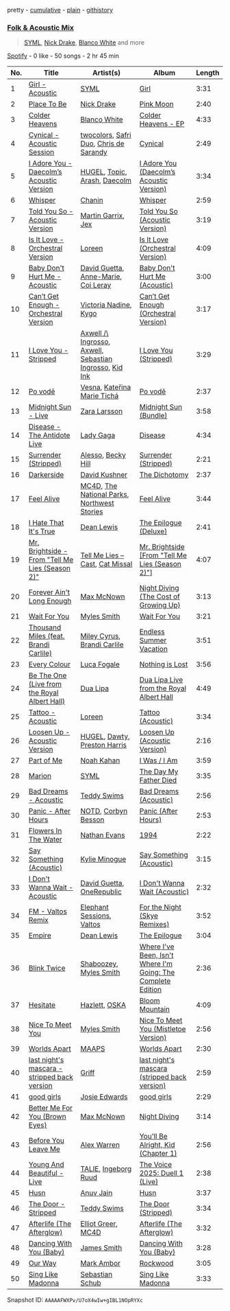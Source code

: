 pretty - [cumulative](/playlists/cumulative/37i9dQZF1EQp62d3Dl7ECY.md) - [plain](/playlists/plain/37i9dQZF1EQp62d3Dl7ECY) - [githistory](https://github.githistory.xyz/mdn522/spotify-playlist-archive/blob/main/playlists/plain/37i9dQZF1EQp62d3Dl7ECY)

### [Folk & Acoustic Mix](https://open.spotify.com/playlist/37i9dQZF1EQp62d3Dl7ECY)

> <a href=spotify:playlist:37i9dQZF1EIWt7lVt4lDPv>SYML</a>, <a href=spotify:playlist:37i9dQZF1EIZL6J8Azw6Yw>Nick Drake</a>, <a href=spotify:playlist:37i9dQZF1EIXiO0hH59pwH>Blanco White</a> and more

[Spotify](https://open.spotify.com/user/spotify) - 0 like - 50 songs - 2 hr 45 min

| No. | Title | Artist(s) | Album | Length |
|---|---|---|---|---|
| 1 | [Girl \- Acoustic](https://open.spotify.com/track/4BrGYhbT975hwXXPBUqXNY) | [SYML](https://open.spotify.com/artist/6AyATGg7mDgBlZ4N5uNog0) | [Girl](https://open.spotify.com/album/1rKpOJytpITLf7mbE7lrkY) | 3:31 |
| 2 | [Place To Be](https://open.spotify.com/track/5QUeSXjTMHbq1fW5da2waF) | [Nick Drake](https://open.spotify.com/artist/5c3GLXai8YOMid29ZEuR9y) | [Pink Moon](https://open.spotify.com/album/5mwOo1zikswhmfHvtqVSXg) | 2:40 |
| 3 | [Colder Heavens](https://open.spotify.com/track/6Z2pu5Gq0uWJoaYWeWbQpX) | [Blanco White](https://open.spotify.com/artist/3ccVtqcqedranb7y8eywJ5) | [Colder Heavens \- EP](https://open.spotify.com/album/2Vtm2UF5puIkoaPl6CFdxA) | 4:33 |
| 4 | [Cynical \- Acoustic Session](https://open.spotify.com/track/5MLnSBa7BXYT6enQvV1zCF) | [twocolors](https://open.spotify.com/artist/7ACEUD7UsmmXrnj4OLt8f9), [Safri Duo](https://open.spotify.com/artist/2UOx6w3eHpPKc3RBnNV3Rl), [Chris de Sarandy](https://open.spotify.com/artist/3xAB6KlDT1mrv1y74c3H3X) | [Cynical](https://open.spotify.com/album/4vkCsDg2I4j0vo2lpBgiWa) | 2:49 |
| 5 | [I Adore You \- Daecolm’s Acoustic Version](https://open.spotify.com/track/4Qkm0LSdKJS0EuTKhI51x0) | [HUGEL](https://open.spotify.com/artist/5PlfkPxwCpRRWQJBxCa0By), [Topic](https://open.spotify.com/artist/0u6GtibW46tFX7koQ6uNJZ), [Arash](https://open.spotify.com/artist/7hQmAXAzWI6D350VTgkKTG), [Daecolm](https://open.spotify.com/artist/1IFAU4mznUcfPVP9z2c24N) | [I Adore You \(Daecolm’s Acoustic Version\)](https://open.spotify.com/album/1XqiUU9dqnAo0EkaVWyUF7) | 3:34 |
| 6 | [Whisper](https://open.spotify.com/track/1UHVyJBdBPCpIORQI7dWbG) | [Chanin](https://open.spotify.com/artist/4FRgokXij5IuiufM05094s) | [Whisper](https://open.spotify.com/album/3kKARNWWhee89Hsqmdx1pC) | 2:59 |
| 7 | [Told You So \- Acoustic Version](https://open.spotify.com/track/1TCDKv958rQjjORQaEPsLE) | [Martin Garrix](https://open.spotify.com/artist/60d24wfXkVzDSfLS6hyCjZ), [Jex](https://open.spotify.com/artist/0NO8SsF6umjI3iQJzTycVF) | [Told You So \(Acoustic Version\)](https://open.spotify.com/album/3ROJjwTulQSpaUtgXgpKAu) | 3:19 |
| 8 | [Is It Love \- Orchestral Version](https://open.spotify.com/track/2lRhyOicN7ePTFC2fI5XiD) | [Loreen](https://open.spotify.com/artist/49aaHxvAJ0tCh0F15OnwIl) | [Is It Love \(Orchestral Version\)](https://open.spotify.com/album/1R3WqFfbwCstl1DsOFUMAT) | 4:09 |
| 9 | [Baby Don't Hurt Me \- Acoustic](https://open.spotify.com/track/3eEVs8m5qEKH3oG1vO9zBa) | [David Guetta](https://open.spotify.com/artist/1Cs0zKBU1kc0i8ypK3B9ai), [Anne\-Marie](https://open.spotify.com/artist/1zNqDE7qDGCsyzJwohVaoX), [Coi Leray](https://open.spotify.com/artist/6AMd49uBDJfhf30Ak2QR5s) | [Baby Don't Hurt Me \(Acoustic\)](https://open.spotify.com/album/0DxvbwDRtRELOaFTmdn3Bc) | 3:00 |
| 10 | [Can’t Get Enough \- Orchestral Version](https://open.spotify.com/track/5h4IPkLQdGIIefYXXe09Yc) | [Victoria Nadine](https://open.spotify.com/artist/59ha4Qt5jtbrFQljKZrx8K), [Kygo](https://open.spotify.com/artist/23fqKkggKUBHNkbKtXEls4) | [Can’t Get Enough \(Orchestral Version\)](https://open.spotify.com/album/6gjqAtgFIFpyMg1MD6rL7s) | 3:17 |
| 11 | [I Love You \- Stripped](https://open.spotify.com/track/3meBf7nEux8Boxs56j9Lre) | [Axwell /\\ Ingrosso](https://open.spotify.com/artist/2XnBwblw31dfGnspMIwgWz), [Axwell](https://open.spotify.com/artist/1xNmvlEiICkRlRGqlNFZ43), [Sebastian Ingrosso](https://open.spotify.com/artist/6hyMWrxGBsOx6sWcVj1DqP), [Kid Ink](https://open.spotify.com/artist/6KZDXtSj0SzGOV705nNeh3) | [I Love You \(Stripped\)](https://open.spotify.com/album/189C1T2Yoi63aTiU48Wq9P) | 3:29 |
| 12 | [Po vodě](https://open.spotify.com/track/72jkpDVjUKsgsXXM3Iqw3t) | [Vesna](https://open.spotify.com/artist/44kmUe319y8RNgOU2deqX6), [Kateřina Marie Tichá](https://open.spotify.com/artist/0WGRcXFn2jyD7Jq6wIHv6O) | [Po vodě](https://open.spotify.com/album/6P5Pm6HnkOBN3kgZrEipji) | 2:37 |
| 13 | [Midnight Sun \- Live](https://open.spotify.com/track/1IgRVcDdvpiqlwJpmBp7Ku) | [Zara Larsson](https://open.spotify.com/artist/1Xylc3o4UrD53lo9CvFvVg) | [Midnight Sun \(Bundle\)](https://open.spotify.com/album/601jO1tp8mHigKBy04WjqR) | 3:58 |
| 14 | [Disease \- The Antidote Live](https://open.spotify.com/track/6Sxj0dNAoW0X0uC8o5cGm3) | [Lady Gaga](https://open.spotify.com/artist/1HY2Jd0NmPuamShAr6KMms) | [Disease](https://open.spotify.com/album/0wY9KJ2kxRz6jZkvAfpDU2) | 4:34 |
| 15 | [Surrender \(Stripped\)](https://open.spotify.com/track/2i4AspXN1PTBkbmkw4YyW9) | [Alesso](https://open.spotify.com/artist/4AVFqumd2ogHFlRbKIjp1t), [Becky Hill](https://open.spotify.com/artist/4EPJlUEBy49EX1wuFOvtjK) | [Surrender \(Stripped\)](https://open.spotify.com/album/5LRD4dkuWgZRqaw07CziEb) | 2:21 |
| 16 | [Darkerside](https://open.spotify.com/track/20WfXp2gRIFSeJJpnR8bq6) | [David Kushner](https://open.spotify.com/artist/33NVpKoXjItPwUJTMZIOiY) | [The Dichotomy](https://open.spotify.com/album/52O89bnT0vPNtrzF1AtWJ2) | 2:37 |
| 17 | [Feel Alive](https://open.spotify.com/track/0ngZmSZv3jkrWY70du4zAA) | [MC4D](https://open.spotify.com/artist/2MbY32LPINIi9P6PCkrOJI), [The National Parks](https://open.spotify.com/artist/2JMtxA2S9SNUlqBlkDtXm6), [Northwest Stories](https://open.spotify.com/artist/5w1g5MrRpY3zWraNx9HMXS) | [Feel Alive](https://open.spotify.com/album/6nW76rFnblX1Cna04KTloM) | 3:44 |
| 18 | [I Hate That It's True](https://open.spotify.com/track/6WVUCSF2fDkuvvCRk7VFkF) | [Dean Lewis](https://open.spotify.com/artist/3QSQFmccmX81fWCUSPTS7y) | [The Epilogue \(Deluxe\)](https://open.spotify.com/album/20HEHCknEVHTez1OI0MFiC) | 2:41 |
| 19 | [Mr\. Brightside \- From "Tell Me Lies \(Season 2\)"](https://open.spotify.com/track/0BKpJxv5C1L0JINPG60bwE) | [Tell Me Lies – Cast](https://open.spotify.com/artist/1yNSl6gNtJuvKoYx3AHBVC), [Cat Missal](https://open.spotify.com/artist/29XuVn8LxtJPjHOFZm3QiY) | [Mr\. Brightside \[From "Tell Me Lies \(Season 2\)"\]](https://open.spotify.com/album/5umPVgE48qrzCaNNyFs0WD) | 4:07 |
| 20 | [Forever Ain't Long Enough](https://open.spotify.com/track/5bKXRRnFPZfKWP1iIzq0FV) | [Max McNown](https://open.spotify.com/artist/340PS4ZcZ4UCBgyrXzEjcp) | [Night Diving \(The Cost of Growing Up\)](https://open.spotify.com/album/0iK9uLukiE9sSqJ7P58C4c) | 3:13 |
| 21 | [Wait For You](https://open.spotify.com/track/0JjecOzaIzBTfIY35QGmgw) | [Myles Smith](https://open.spotify.com/artist/3bO19AOone0ubCsfDXDtYt) | [Wait For You](https://open.spotify.com/album/0xBVvz5KOwJtgrc9sFpnwQ) | 3:21 |
| 22 | [Thousand Miles \(feat\. Brandi Carlile\)](https://open.spotify.com/track/3DoSolxGSDoV7G7MtcIPiZ) | [Miley Cyrus](https://open.spotify.com/artist/5YGY8feqx7naU7z4HrwZM6), [Brandi Carlile](https://open.spotify.com/artist/2sG4zTOLvjKG1PSoOyf5Ej) | [Endless Summer Vacation](https://open.spotify.com/album/5DvJgsMLbaR1HmAI6VhfcQ) | 3:51 |
| 23 | [Every Colour](https://open.spotify.com/track/63RRLZOcm6hiSIIFp6OQb8) | [Luca Fogale](https://open.spotify.com/artist/3GKdEPHUSBp3iNT4SG2Med) | [Nothing is Lost](https://open.spotify.com/album/2dJFPS35VJOjEzW87m7lnD) | 3:56 |
| 24 | [Be The One \(Live from the Royal Albert Hall\)](https://open.spotify.com/track/2ao1MTHeYktskuQRQtS8kN) | [Dua Lipa](https://open.spotify.com/artist/6M2wZ9GZgrQXHCFfjv46we) | [Dua Lipa Live from the Royal Albert Hall](https://open.spotify.com/album/2zSqnTr0gSXrSlPbHzLfJS) | 4:49 |
| 25 | [Tattoo \- Acoustic](https://open.spotify.com/track/5V2wCtKTQEQlWr0igELU4x) | [Loreen](https://open.spotify.com/artist/49aaHxvAJ0tCh0F15OnwIl) | [Tattoo \(Acoustic\)](https://open.spotify.com/album/6EtQsunaDhISsreHCSplVY) | 3:34 |
| 26 | [Loosen Up \- Acoustic Version](https://open.spotify.com/track/08Hc9lOFSrTdYYHmxA8uyn) | [HUGEL](https://open.spotify.com/artist/5PlfkPxwCpRRWQJBxCa0By), [Dawty](https://open.spotify.com/artist/0E4HZTP1Z1d4gOJmWrkZpe), [Preston Harris](https://open.spotify.com/artist/7bHa4QW7xGwlDTHmmIvLV8) | [Loosen Up \(Acoustic Version\)](https://open.spotify.com/album/2KdfVnZkgh8D9uKw4PZYr6) | 2:16 |
| 27 | [Part of Me](https://open.spotify.com/track/1o5WgxPWvoVgo20DQItKOE) | [Noah Kahan](https://open.spotify.com/artist/2RQXRUsr4IW1f3mKyKsy4B) | [I Was / I Am](https://open.spotify.com/album/0b693AisoJYg4Ilj10LkYG) | 3:59 |
| 28 | [Marion](https://open.spotify.com/track/2dPUne0nHN8nWlx7XSmmal) | [SYML](https://open.spotify.com/artist/6AyATGg7mDgBlZ4N5uNog0) | [The Day My Father Died](https://open.spotify.com/album/6012ywIYPi6nTdh3mu18ht) | 3:35 |
| 29 | [Bad Dreams \- Acoustic](https://open.spotify.com/track/2J0uAddTaXz5mYhAIKhBXc) | [Teddy Swims](https://open.spotify.com/artist/33qOK5uJ8AR2xuQQAhHump) | [Bad Dreams \(Acoustic\)](https://open.spotify.com/album/3w0fo8UhkhtBUi8i3EcSQg) | 2:56 |
| 30 | [Panic \- After Hours](https://open.spotify.com/track/0cjf46hlYTujdJQnXat00r) | [NOTD](https://open.spotify.com/artist/5jAMCwdNHWr7JThxtMuEyy), [Corbyn Besson](https://open.spotify.com/artist/1bWUA5b7GHPymK5dZrf7tj) | [Panic \(After Hours\)](https://open.spotify.com/album/1Kg8DMfm5tkbFnRCWaHONJ) | 2:53 |
| 31 | [Flowers In The Water](https://open.spotify.com/track/5bZ3fzofwJmktVhWFc6qxH) | [Nathan Evans](https://open.spotify.com/artist/1PKErrAhYFdfrDymGHRQRo) | [1994](https://open.spotify.com/album/1933MAtzQmpA0GVcJvuXlN) | 2:22 |
| 32 | [Say Something \(Acoustic\)](https://open.spotify.com/track/294zo9aJxG8rtqXq9aJiUz) | [Kylie Minogue](https://open.spotify.com/artist/4RVnAU35WRWra6OZ3CbbMA) | [Say Something \(Acoustic\)](https://open.spotify.com/album/4MwaSu4XRvuVD5BB3R4jYu) | 3:15 |
| 33 | [I Don't Wanna Wait \- Acoustic](https://open.spotify.com/track/3kZ2KSpxRmbdiAL7IOjawQ) | [David Guetta](https://open.spotify.com/artist/1Cs0zKBU1kc0i8ypK3B9ai), [OneRepublic](https://open.spotify.com/artist/5Pwc4xIPtQLFEnJriah9YJ) | [I Don't Wanna Wait \(Acoustic\)](https://open.spotify.com/album/3ICGn2SlvLwgYDN8i7bWR0) | 2:32 |
| 34 | [FM \- Valtos Remix](https://open.spotify.com/track/2sydEMWICnpo1JdZXRYzYW) | [Elephant Sessions](https://open.spotify.com/artist/1C4qzAoWeKRKYqm26fKvWq), [Valtos](https://open.spotify.com/artist/6gh1HzdxwTgfznOANixjNQ) | [For the Night \(Skye Remixes\)](https://open.spotify.com/album/4XaUzgYAjYkUMp4fWEE7HQ) | 3:52 |
| 35 | [Empire](https://open.spotify.com/track/7fvEYq4YuLOmijzd38CPlV) | [Dean Lewis](https://open.spotify.com/artist/3QSQFmccmX81fWCUSPTS7y) | [The Epilogue](https://open.spotify.com/album/5PaINdUpmQ34V0zbg26xlj) | 3:04 |
| 36 | [Blink Twice](https://open.spotify.com/track/213uaappJODsexwkR9rxhS) | [Shaboozey](https://open.spotify.com/artist/3y2cIKLjiOlp1Np37WiUdH), [Myles Smith](https://open.spotify.com/artist/3bO19AOone0ubCsfDXDtYt) | [Where I've Been, Isn't Where I'm Going: The Complete Edition](https://open.spotify.com/album/4iSZXBgHUpzVGl8qfuZSEv) | 2:36 |
| 37 | [Hesitate](https://open.spotify.com/track/2RcEpOohSehGSfXnx9eA5k) | [Hazlett](https://open.spotify.com/artist/1zO3MgzmcwZLLNUQqeU2XH), [OSKA](https://open.spotify.com/artist/4aT85lix0NSNB6w9Ozzksq) | [Bloom Mountain](https://open.spotify.com/album/1OHKL8uNnR7RIoLbCjTJIt) | 4:09 |
| 38 | [Nice To Meet You](https://open.spotify.com/track/6eWAWHm0cuOaPGDWhoLJ7s) | [Myles Smith](https://open.spotify.com/artist/3bO19AOone0ubCsfDXDtYt) | [Nice To Meet You \(Mistletoe Version\)](https://open.spotify.com/album/0fUqJBQwJTr5whQMexIcic) | 2:56 |
| 39 | [Worlds Apart](https://open.spotify.com/track/1dBecge66jMfBAsEednCql) | [MAAPS](https://open.spotify.com/artist/3Y93cY3JZhLEfBVf7HL6o6) | [Worlds Apart](https://open.spotify.com/album/0JysckxZlxcv9sTSA5mrqU) | 2:30 |
| 40 | [last night's mascara \- stripped back version](https://open.spotify.com/track/3YZel4Tz4oMvV8N3qNRuvg) | [Griff](https://open.spotify.com/artist/5RJFJWYgtgWktosLrUDzff) | [last night's mascara \(stripped back version\)](https://open.spotify.com/album/3hZgrRM6X39hmIoYfRjflu) | 2:59 |
| 41 | [good girls](https://open.spotify.com/track/3MdsL90Koc9eUO4xiwBuvX) | [Josie Edwards](https://open.spotify.com/artist/70876OxjZoMWimkWA2Iduq) | [good girls](https://open.spotify.com/album/3P3vFjpgFB0cQ4QPyVAWaq) | 2:29 |
| 42 | [Better Me For You \(Brown Eyes\)](https://open.spotify.com/track/4Iu73sdCNxZXZUIyClMoPZ) | [Max McNown](https://open.spotify.com/artist/340PS4ZcZ4UCBgyrXzEjcp) | [Night Diving](https://open.spotify.com/album/10hjsM00M8pghNdZRwOShY) | 3:14 |
| 43 | [Before You Leave Me](https://open.spotify.com/track/792FHkvZbBQuWWM1a4TfL8) | [Alex Warren](https://open.spotify.com/artist/0fTSzq9jAh4c36UVb4V7CB) | [You'll Be Alright, Kid \(Chapter 1\)](https://open.spotify.com/album/1eCGY9WJpYgtaFh1Lk2KNo) | 2:56 |
| 44 | [Young And Beautiful \- Live](https://open.spotify.com/track/4ITkS6T9N1yD1TlWBWfh48) | [TALIE](https://open.spotify.com/artist/7wtHCbXjLpisiIVlBqLcpe), [Ingeborg Ruud](https://open.spotify.com/artist/6R18IV3WL0Qqa4iHruqFIp) | [The Voice 2025: Duell 1 \(Live\)](https://open.spotify.com/album/5HRmAFo7tmQgt4C7ZNLhDC) | 2:38 |
| 45 | [Husn](https://open.spotify.com/track/0TL0LFcwIBF5eX7arDIKxY) | [Anuv Jain](https://open.spotify.com/artist/4gdMJYnopf2nEUcanAwstx) | [Husn](https://open.spotify.com/album/2SarxpD48O1DOiDIccyZ0W) | 3:37 |
| 46 | [The Door \- Stripped](https://open.spotify.com/track/6WJn4m6VZoSScOIF3XwMXr) | [Teddy Swims](https://open.spotify.com/artist/33qOK5uJ8AR2xuQQAhHump) | [The Door \(Stripped\)](https://open.spotify.com/album/2rU751vLn84lxIkmt4vUCA) | 3:34 |
| 47 | [Afterlife \(The Afterglow\)](https://open.spotify.com/track/3VqMWc9IMJD07F8G6jYU5e) | [Elliot Greer](https://open.spotify.com/artist/6EFGjOozwPlW4PxLu8SoXD), [MC4D](https://open.spotify.com/artist/2MbY32LPINIi9P6PCkrOJI) | [Afterlife \(The Afterglow\)](https://open.spotify.com/album/2vf6gIslydfSOAsY1b5h8W) | 3:32 |
| 48 | [Dancing With You \(Baby\)](https://open.spotify.com/track/6jH8n4BtHW0TWal4oj07Hp) | [James Smith](https://open.spotify.com/artist/543ccHFPnZfJMD8tRGPtu7) | [Dancing With You \(Baby\)](https://open.spotify.com/album/7eRzTv8yMwzmXNX345i8qi) | 3:28 |
| 49 | [Our Way](https://open.spotify.com/track/4nuTfBhGsmbLCx7dutULKU) | [Mark Ambor](https://open.spotify.com/artist/11p2E654TTU8e0nZWBR4AL) | [Rockwood](https://open.spotify.com/album/3Kb9vAa1RBNXEQltJpPxwE) | 3:05 |
| 50 | [Sing Like Madonna](https://open.spotify.com/track/6R81LNxCNqY9c1TXCuyvXq) | [Sebastian Schub](https://open.spotify.com/artist/2tHFi6J76BSMMB6VyWIOeS) | [Sing Like Madonna](https://open.spotify.com/album/4iDYXsSzgSmXRzzyBfR6yT) | 3:33 |

Snapshot ID: `AAAAAFWXPv/U7oX4wIw+gIBL1NOpRYXc`

